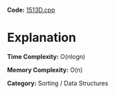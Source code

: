 **Code:** [1513D.cpp](./1513D.cpp)

# Explanation

**Time Complexity:** O(nlogn)

**Memory Complexity:** O(n) 

**Category:** Sorting / Data Structures
